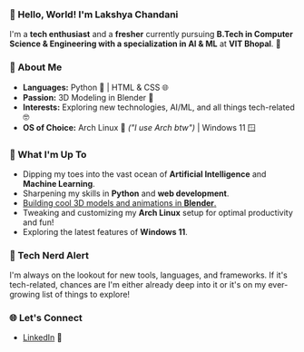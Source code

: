 ### 👋 Hello, World! I'm Lakshya Chandani

I'm a **tech enthusiast** and a **fresher** currently pursuing **B.Tech in Computer Science & Engineering with a specialization in AI & ML** at **VIT Bhopal**. 🚀

### 🌱 About Me
- **Languages:** Python 🐍 | HTML & CSS 🌐
- **Passion:** 3D Modeling in Blender 🎨
- **Interests:** Exploring new technologies, AI/ML, and all things tech-related 🤓
- **OS of Choice:** Arch Linux 🐧 _("I use Arch btw")_ | Windows 11 🪟

### 🔭 What I'm Up To
- Dipping my toes into the vast ocean of **Artificial Intelligence** and **Machine Learning**.
- Sharpening my skills in **Python** and **web development**.
- [Building cool 3D models and animations in **Blender**.](https://github.com/LakshyaChandani/Blender-Renders)
- Tweaking and customizing my **Arch Linux** setup for optimal productivity and fun!
- Exploring the latest features of **Windows 11**.

### 🤖 Tech Nerd Alert
I'm always on the lookout for new tools, languages, and frameworks. If it's tech-related, chances are I'm either already deep into it or it's on my ever-growing list of things to explore!

### 🌐 Let's Connect
- [LinkedIn](https://www.linkedin.com/in/lakshyachandani) 🔗
